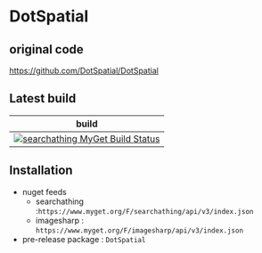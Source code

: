 # DotSpatial

## original code

https://github.com/DotSpatial/DotSpatial

## Latest build

| build |
|---|
| [![searchathing MyGet Build Status](https://www.myget.org/BuildSource/Badge/searchathing?identifier=afb1778a-52d2-453a-98de-8d9aa70f0fa1)](https://github.com/devel0/DotSpatial) |

## Installation
- nuget feeds
  - searchathing :`https://www.myget.org/F/searchathing/api/v3/index.json`
  - imagesharp : `https://www.myget.org/F/imagesharp/api/v3/index.json`
- pre-release package : `DotSpatial`
